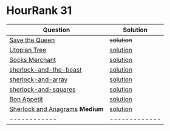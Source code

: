 # HourRank 31


Question | Solution
------------ | -------------
[Save the Queen](https://www.hackerrank.com/contests/hourrank-31/challenges/save-the-queen/problem)| ~~solution~~
[Utopian Tree](https://www.hackerrank.com/challenges/utopian-tree/problem) | [solution](https://github.com/thulasipavankumar/Hackerrank_solution_java/tree/improvement/src/com/practiceUtopianTree.Java)
[Socks Merchant](https://www.hackerrank.com/challenges/sock-merchant/problem) | [solution](https://github.com/thulasipavankumar/Hackerrank_solution_java/tree/improvement/src/com/practiceSocksMerchant.java)
[sherlock-and-the-beast](https://www.hackerrank.com/challenges/sherlock-and-the-beast/problem)  | [solution](https://github.com/thulasipavankumar/Hackerrank_solution_java/tree/improvement/src/com/practicesherlock-and-the-beast.java)
[sherlock-and-array](https://www.hackerrank.com/challenges/sherlock-and-array/problem)  |   [solution](https://github.com/thulasipavankumar/Hackerrank_solution_java/tree/improvement/src/com/practiceSherlock-and-Array.java)
[sherlock-and-squares](https://www.hackerrank.com/challenges/sherlock-and-squares/problem) | [solution](https://github.com/thulasipavankumar/Hackerrank_solution_java/tree/improvement/src/com/practiceSherlock-and-squares.java)
[Bon Appetit](https://www.hackerrank.com/challenges/bon-appetit/problem)|[solution](https://github.com/thulasipavankumar/Hackerrank_solution_java/tree/improvement/src/com/practiceBonApp%C3%A9tit.java)
[Sherlock and Anagrams](https://www.hackerrank.com/challenges/sherlock-and-anagrams/problem) **Medium**|[solution](https://github.com/thulasipavankumar/Hackerrank_solution_java/tree/improvement/src/com/practiceSherlock_anagrams.java)
------------ | -------------



